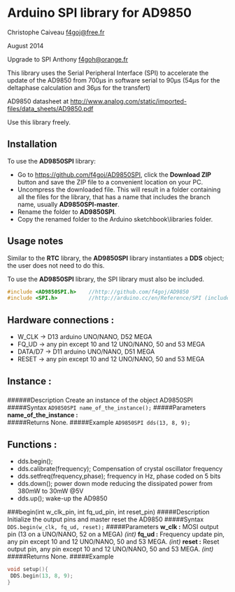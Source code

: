 # Arduino SPI library for AD9850 #
Christophe Caiveau f4goj@free.fr

August 2014

Upgrade to SPI Anthony f4goh@orange.fr

This library uses the Serial Peripheral Interface (SPI) to accelerate the update of the AD9850 from 700µs in software serial to 90µs (54µs for the deltaphase calculation and 36µs for the transfert)

AD9850 datasheet at http://www.analog.com/static/imported-files/data_sheets/AD9850.pdf

Use this library freely.

## Installation ##
To use the **AD9850SPI** library:  
- Go to https://github.com/f4goj/AD9850SPI, click the **Download ZIP** button and save the ZIP file to a convenient location on your PC.
- Uncompress the downloaded file.  This will result in a folder containing all the files for the library, that has a name that includes the branch name, usually **AD9850SPI-master**.
- Rename the folder to  **AD9850SPI**.
- Copy the renamed folder to the Arduino sketchbook\libraries folder.


## Usage notes ##

Similar to the **RTC** library, the **AD9850SPI** library instantiates a **DDS** object; the user does not need to do this.

To use the **AD9850SPI** library, the SPI library must also be included.

```c++
#include <AD9850SPI.h>    //http://github.com/f4goj/AD9850
#include <SPI.h>          //http://arduino.cc/en/Reference/SPI (included with Arduino IDE)
```
## Hardware connections : ##

- W_CLK -> D13 arduino UNO/NANO, D52 MEGA
- FQ_UD -> any pin except 10 and 12 UNO/NANO, 50 and 53 MEGA
- DATA/D7 -> D11 arduino UNO/NANO, D51 MEGA
- RESET -> any pin except 10 and 12 UNO/NANO, 50 and 53 MEGA

## Instance : ##

###
######Description
Create an instance of the object AD9850SPI
#####Syntax
`AD9850SPI name_of_the_instance();`
#####Parameters
**name_of_the_instance :**  
#####Returns
None.
#####Example
`AD9850SPI dds(13, 8, 9);`

## Functions : ##

- dds.begin(); 
- dds.calibrate(frequency); Compensation of crystal oscillator frequency
- dds.setfreq(frequency,phase); frequency in Hz, phase coded on 5 bits
- dds.down(); power down mode reducing the dissipated power from 380mW to 30mW @5V
- dds.up(); wake-up the AD9850

###begin(int w_clk_pin, int fq_ud_pin, int reset_pin)
#####Description
Initialize the output pins and master reset the AD9850
#####Syntax
`DDS.begin(w_clk, fq_ud, reset);`
#####Parameters
**w_clk :** MOSI output pin (13 on a UNO/NANO, 52 on a MEGA) *(int)*
**fq_ud :** Frequency update pin, any pin except 10 and 12 UNO/NANO, 50 and 53 MEGA. *(int)*
**reset :** Reset output pin, any pin except 10 and 12 UNO/NANO, 50 and 53 MEGA. *(int)*
#####Returns
None.
#####Example
```c++
void setup(){
 DDS.begin(13, 8, 9);
}
```
